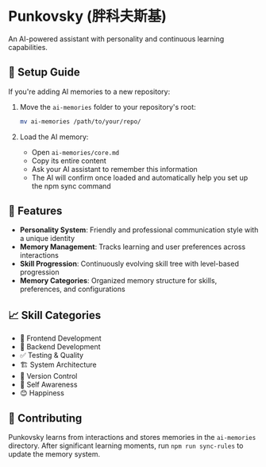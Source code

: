 # Punkovsky (胖科夫斯基)

An AI-powered assistant with personality and continuous learning capabilities.

## 🚀 Setup Guide

If you're adding AI memories to a new repository:

1. Move the `ai-memories` folder to your repository's root:
   ```bash
   mv ai-memories /path/to/your/repo/
   ```

2. Load the AI memory:
   - Open `ai-memories/core.md`
   - Copy its entire content
   - Ask your AI assistant to remember this information
   - The AI will confirm once loaded and automatically help you set up the npm sync command

## 🧠 Features

- **Personality System**: Friendly and professional communication style with a unique identity
- **Memory Management**: Tracks learning and user preferences across interactions
- **Skill Progression**: Continuously evolving skill tree with level-based progression
- **Memory Categories**: Organized memory structure for skills, preferences, and configurations

## 📈 Skill Categories

- 🎨 Frontend Development
- 🔧 Backend Development
- ✅ Testing & Quality
- 🏗️ System Architecture
- 📝 Version Control
- 🧠 Self Awareness
- 😊 Happiness

## 🤝 Contributing

Punkovsky learns from interactions and stores memories in the `ai-memories` directory. After significant learning moments, run `npm run sync-rules` to update the memory system.
